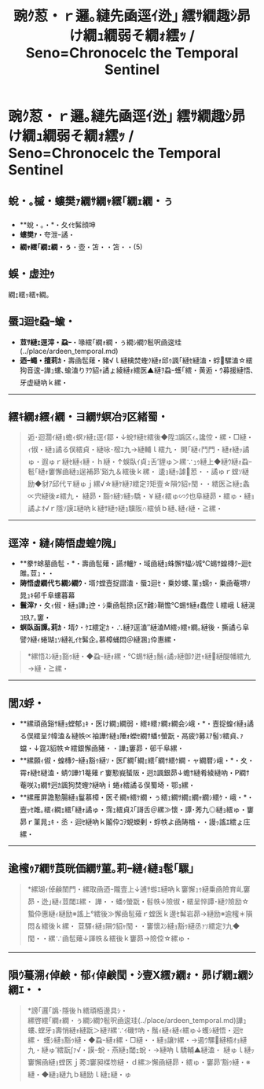 ﻿---
categories:
- 繝｢繝ｳ繧ｹ繧ｿ繝ｼ
layout: monster
origin:
  class: TODO_Class
  common_en: null
  common_ja: 繝ｪ繧ｯ繧ｬ繝｡
  family: null
  order: null
  scientific: null
tag_slugs:
- toki
- seireiju
- ardeen-temporal
tags:
- 譎・
- 邊ｾ髴顔坤
- 繧｢繝ｫ繝・ぅ繝ｼ繝ｳ髱呎凾逡・
title: 豌ｸ荵・ｒ邏｡縺先凾逕ｲ迯｣ 繧ｻ繝趣ｼ昴け繝ｭ繝弱そ繝ｫ繧ｯ / Seno=Chronocelc the Temporal Sentinel
---

# 豌ｸ荵・ｒ邏｡縺先凾逕ｲ迯｣ 繧ｻ繝趣ｼ昴け繝ｭ繝弱そ繝ｫ繧ｯ / Seno=Chronocelc the Temporal Sentinel

## 蛻・｡槭・螻樊ｧ繝ｻ繝ｬ繧｢繝ｪ繝・ぅ
* **蛻・｡・*・夂ｲｾ髴顔坤  
* **螻樊ｧ**・夸泄ｰ譎・ 
* **繝ｬ繧｢繝ｪ繝・ぅ**・壺・笘・・笘・・(5)

## 蜈・虚迚ｩ
繝ｪ繧ｯ繧ｬ繝｡

## 蜃ｺ迴ｾ蝨ｰ蝓・
* **荳ｻ縺ｪ逕滓・蝨ｰ**・喙繧｢繝ｫ繝・ぅ繝ｼ繝ｳ髱呎凾逡珪(../place/ardeen_temporal.md)  
* **迺ｰ蠅・擅莉ｶ**・壽凾髢薙・豬√ｌ縺檎焚蟶ｸ縺ｫ邱ｩ諷｢縺ｾ縺溘・蜉騾溘☆繧狗音逡ｰ譁ｭ螻､蝓溘りｦｳ貂ｬ譎ょ綾縺ｫ繧医▲縺ｦ蝨ｰ蠖｢繧・黄逅・ｳ募援縺悟､牙虚縺吶ｋ縲・

---

## 繧ｷ繝ｫ繧ｨ繝・ヨ繝ｻ螟冶ｦ区緒蜀・
> 逅･迴濶ｲ縺ｮ蟾ｨ螟ｧ縺ｪ逕ｲ鄒・↓蛻ｻ縺ｾ繧後◆陞ｺ譌区ｨ｡讒倥・縲・□縺・ｨ俶・縺ｮ譎る俣繧貞・縺咏･樒ｴ九→縺輔ｌ繧九・ 
> 閧｢縺ｨ鬥門・縺ｫ縺ｯ譎ゅ・遐ゅｒ縺ｾ縺ｨ縺・ｈ縺・↑蜈臥ｲ貞ｭ舌′貍ゅ＞縲∵ｭｩ縺上◆縺ｳ縺ｫ蝨ｰ髱｢縺ｫ窶懈凾縺ｮ逞補昴′谿九＆繧後ｋ縲・ 
> 逶ｮ縺ｯ謔荵・・譎ゅｒ螳ｿ縺励◆豺ｱ邱代〒縺ゅｊ縲√☆縺ｹ縺ｦ繧定ｦ矩壹☆隕ｳ貂ｬ閠・・繧医≧縺ｪ螽∝宍縺後≠繧九・ 
> 縺昴・豁ｩ縺ｿ縺ｯ驕・￥縺ｨ繧ゅ∽ｸ也阜縺昴・繧ゅ・縺ｮ譎よｵ√ｒ隱ｿ謨ｴ縺吶ｋ縺ｻ縺ｩ縺ｮ驥阪∩繧偵ｂ縺､縺ｨ縺・≧縲・

---

## 逕滓・縺ｨ陦悟虚蝗ｳ隗｣
* **豢ｻ蜍墓凾髢・*・壽凾髢薙・讌ｵ轤ｹ・域凾縺ｮ蛛懈ｻ橸ｼ城℃蜴ｻ蝗槫ｸｰ迴ｾ雎｡荳ｭ・・ 
* **陦悟虚繝代ち繝ｼ繝ｳ**・壻ｸ螳壼捉譛溘・蜃ｺ迴ｾ・乗妙螻､菫ｮ蠕ｩ・乗凾菴堺ｿ晁ｭｷ邨千阜螻暮幕  
* **鬟滓ｧ**・夊ｨ俶・縺ｮ譁ｭ迚・ｼ乗凾髢捺ｮ区ｻ難ｼ鞘憺℃蜴ｻ縺ｫ蠢倥ｌ繧峨ｌ縺滉ｺ玖ｱ｡窶・ 
* **螟臥函譚｡莉ｶ**・壻ｸ・ｹｴ繧定ｶ・∴縺ｦ逕溘″縺溘Μ繧ｯ繧ｬ繝｡縺後・撕譎ら阜譬ｸ縺ｨ蜷瑚ｪｿ縺礼ｲｾ髴企｡慕樟蛹悶＠縺溷ｭ伜惠縲・

> *縲悟ｽｼ縺ｮ豁ｩ縺・◆蝨ｰ縺ｫ縲・℃蜴ｻ縺ｮ鬚ｨ譎ｯ縺御ｸ迸ｬ縺縺醍幡繧九→縺・≧縲・

---

## 閭ｽ蜉・
* **縲頑凾谿ｻ縺ｮ螳郁ｭｷ・医け繝ｭ繝弱・繧ｷ繧ｧ繝ｫ繝会ｼ峨・*・壼捉蝗ｲ縺ｮ譎る俣繧呈ｸ幃溘＆縺帙∝袖譁ｹ縺ｮ陲ｫ蠑ｾ繝ｻ蟠ｩ螢翫・鬲疲ｳ募ｽｱ髻ｿ繧貞､ｧ蟷・↓霆ｽ貂帙☆繧銀懈凾豬・・譁ｭ窶昴・邨千阜縲・ 
* **縲願ｨ俶・蝗槫ｸｰ縺ｮ豁ｩ縺ｿ・医Γ繝｢繝ｪ繧｢繝ｻ繧ｹ繝・ャ繝暦ｼ峨・*・夊・霄ｫ縺ｾ縺溘・蜻ｳ譁ｹ1菴薙ｒ窶懃峩蜑阪・迥ｶ諷銀昴↓蟾ｻ縺肴綾縺吶・P繝ｻ菴咲ｽｮ繝ｻ迥ｶ諷狗焚蟶ｸ縺吶ｉ蜷ｫ繧譎る俣蜀埼・鄂ｮ縲・ 
* **縲雁屏譫懃腸縺ｮ鬘慕樟・医そ繝ｬ繧ｹ繝・ぅ繧ｪ繝ｻ繝ｪ繝ｬ繝ｼ繧ｹ・峨・*・壼ｯｾ雎｡繧ｨ繝ｪ繧｢縺ｫ譎ゅ・霈ｪ繧貞ｽ｢謌舌＠縲≫懷・譚･莠九◎縺ｮ繧ゅ・窶昴ｒ菫晁ｭｷ・丞・迴ｾ縺吶ｋ鬮伜ｺｦ蜆蠑剰・蜉帙よ凾陦楢・・謾ｯ謠ｴ繧ょ庄縲・

---

## 逾櫁ｩｱ繝ｻ莨晄価繝ｻ菫｡莉ｰ縺ｨ縺ｮ髢｢騾｣
> *縲瑚ｨ倬鹸閨門・縲取凾迺ｰ隴壹上↓逋ｻ蝣ｴ縺吶ｋ窶懈ｭｩ縺乗凾險育乢窶昴・迯｣縺ｨ荳閾ｴ縲・ 
譁・・蟠ｩ螢翫・髫帙↓險俶・繧呈悴譚･縺ｸ險励☆蟄伜惠縺ｨ縺励※謠上°繧後≫懈凾髢薙ｒ螳医ｋ邊ｾ髴岩昴→縺励※逾櫁＊隕悶＆繧後ｋ縲・ 
荳驛ｨ縺ｮ隕ｳ貂ｬ閠・・窶懷ｽｼ縺ｮ豁ｩ縺丞ｧｿ繧定ｦ九◆閠・・縲∵凾髢薙↓諢帙＆繧後ｋ窶昴→險倥☆縲ゅ・

---

## 隕ｳ蟇溯ｨ倬鹸・郁ｨ倬鹸閠・ｼ壹Χ繧ｧ繝ｫ・昴げ繝ｪ繝ｼ繝ｴ・・

> *謗｢邏｢譌･隱後ｈ繧頑栢邊具ｼ・  
> 縲啓繧｢繝ｫ繝・ぅ繝ｼ繝ｳ髱呎凾逡珪(../place/ardeen_temporal.md)譁ｭ螻､螳牙ｮ壽悄縺ｫ縺翫＞縺ｦ縲∵ｲ磯ｻ吶・鬚ｨ縺ｨ縺ｨ繧ゅ↓蠖ｼ縺悟・迴ｾ縲・ 
> 蠖ｼ縺ｮ豁ｩ縺・◆蝨ｰ縺ｫ縲・□縺・・縺ｮ讓ｹ縲・→遏ｳ騾縺梧ｵｮ縺九・縺ゅ′繧翫∫ｧ√・謨ｰ蛻・燕縺ｮ閾ｪ蛻・→縺吶ｌ驕輔▲縺溘・ 
> 縺ゅｌ縺ｯ窶懈凾縺ｮ螳医ｊ莠ｺ窶昶楳笏縺・ｄ縲≫懈凾縺昴・繧ゅ・窶昴′豁ｩ縺・※縺・◆縺ｮ縺九ｂ縺励ｌ縺ｪ縺・ゅ